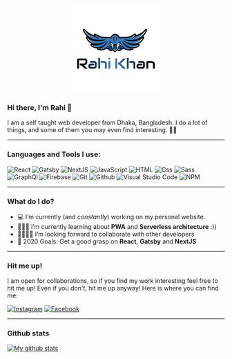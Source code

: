 <p align="center">
<img src="./logo.png" alt="banner"/>
</p>

### Hi there, I'm Rahi 👋

I am a self taught web developer from Dhaka, Bangladesh. I do a lot of things, and some of them you may even find interesting. 👨‍💻

---

### Languages and Tools I use:

<p>
 <img alt="React" src="https://img.shields.io/badge/React-61DAFB?logo=react&logoColor=white&style=for-the-badge" />
  <img alt="Gatsby" src="https://img.shields.io/badge/Gatsby-663399?logo=gatsby&logoColor=white&style=for-the-badge" />
  <img alt="NextJS" src="https://img.shields.io/badge/Next.js-000000?logo=next.js&logoColor=white&style=for-the-badge" />
  <img alt="JavaScript" src="https://img.shields.io/badge/JavaScript-F7DF1E?logo=javascript&logoColor=white&style=for-the-badge" />
  <img alt="HTML" src="https://img.shields.io/badge/HTML-E34F26?logo=html5&logoColor=white&style=for-the-badge" />
  <img alt="Css" src="https://img.shields.io/badge/CSS-1572B6?logo=css3&logoColor=white&style=for-the-badge" />
  <img alt="Sass" src="https://img.shields.io/badge/Sass-CC6699?logo=sass&logoColor=white&style=for-the-badge" />
  <img alt="GraphQl" src="https://img.shields.io/badge/GraphQL-E10098?logo=graphql&logoColor=white&style=for-the-badge" />
  <img alt="Firebase" src="https://img.shields.io/badge/Firebase-FFCA28?logo=firebase&logoColor=white&style=for-the-badge" />
  <img alt="Git" src="https://img.shields.io/badge/Git-F05032?logo=git&logoColor=white&style=for-the-badge" />
  <img alt="Github" src="https://img.shields.io/badge/Github-181717?logo=github&logoColor=white&style=for-the-badge" />
  <img alt="Visual Studio Code" src="https://img.shields.io/badge/VS Code-007ACC?logo=visual-studio-code&logoColor=white&style=for-the-badge" />
  <img alt="NPM" src="https://img.shields.io/badge/NPM-CB3837?logo=npm&logoColor=white&style=for-the-badge" />
</p>

---

### What do I do?

-   💻 I’m currently (and _constantly_) working on my personal website.
-   💁🏼‍♂️ I’m currently learning about **PWA** and **Serverless architecture** :))
-   🤟🏼👊🏼 I’m looking forward to collaborate with other developers
-   🥅 2020 Goals: Get a good grasp on **React**, **Gatsby** and **NextJS**

---

### Hit me up!

I am open for collaborations, so if you find my work interesting feel free to hit me up! Even if you don't, hit me up anyway! Here is where you can find me:

[ <img alt="Instagram" src="https://img.shields.io/badge/Instagram-E4405F?logo=instagram&logoColor=white&style=for-the-badge" />][instagram]
[ <img alt="Facebook" src="https://img.shields.io/badge/Facebook-1877F2?logo=facebook&logoColor=white&style=for-the-badge" />][facebook]

---

### Github stats

[![My github stats](https://github-readme-stats.vercel.app/api?username=rahikhan360&theme=radical)](https://github.com/anuraghazra/github-readme-stats)

[instagram]: https://www.instagram.com/_rahikhan_/
[facebook]: https://www.facebook.com/profile.php?id=100045000194326
